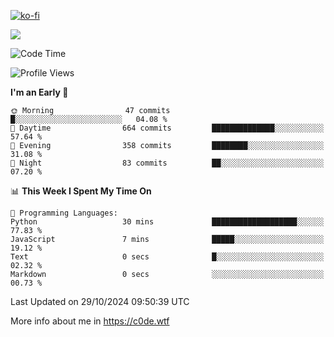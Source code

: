 [![ko-fi](https://ko-fi.com/img/githubbutton_sm.svg)](https://ko-fi.com/Z8Z4Y2LKX)

<a href="https://wakatime.com"><img src="https://wakatime.com/share/@c0dezin/b7f18a7c-ab3a-40b8-8bc7-b1b7bf71f1d6.svg" /></a>

<!--START_SECTION:waka-->
![Code Time](http://img.shields.io/badge/Code%20Time-130%20hrs%2019%20mins-blue)

![Profile Views](http://img.shields.io/badge/Profile%20Views-2-blue)

**I'm an Early 🐤** 

```text
🌞 Morning                47 commits          █░░░░░░░░░░░░░░░░░░░░░░░░   04.08 % 
🌆 Daytime                664 commits         ██████████████░░░░░░░░░░░   57.64 % 
🌃 Evening                358 commits         ████████░░░░░░░░░░░░░░░░░   31.08 % 
🌙 Night                  83 commits          ██░░░░░░░░░░░░░░░░░░░░░░░   07.20 % 
```


📊 **This Week I Spent My Time On** 

```text
💬 Programming Languages: 
Python                   30 mins             ███████████████████░░░░░░   77.83 % 
JavaScript               7 mins              █████░░░░░░░░░░░░░░░░░░░░   19.12 % 
Text                     0 secs              █░░░░░░░░░░░░░░░░░░░░░░░░   02.32 % 
Markdown                 0 secs              ░░░░░░░░░░░░░░░░░░░░░░░░░   00.73 % 
```


 Last Updated on 29/10/2024 09:50:39 UTC
<!--END_SECTION:waka-->

More info about me in https://c0de.wtf
